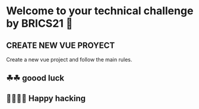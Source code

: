 # Welcome to your technical challenge by BRICS21 🎉

## CREATE NEW VUE PROYECT  
Create a new vue project and follow the main rules.

## ☘☘  goood luck 
## 👩‍💻👨‍💻 Happy hacking
